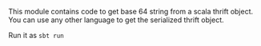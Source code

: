This module contains code to get base 64 string from a scala thrift object. You can use any other language to get the
serialized thrift object.

Run it as `sbt run`

